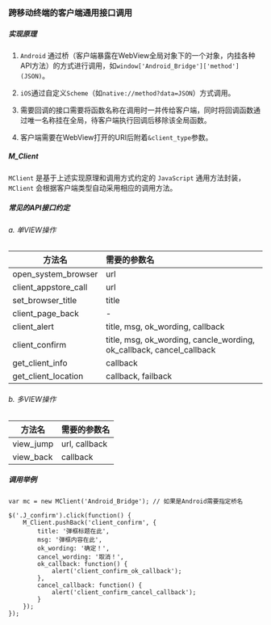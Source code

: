 ### 跨移动终端的客户端通用接口调用

##### 实现原理

1. `Android` 通过桥（客户端暴露在WebView全局对象下的一个对象，内挂各种API方法）的方式进行调用，如`window['Android_Bridge']['method'](JSON)`。

2. `iOS`通过自定义`Scheme`（如`native://method?data=JSON`）方式调用。

3. 需要回调的接口需要将函数名称在调用时一并传给客户端，同时将回调函数通过唯一名称挂在全局，待客户端执行回调后移除该全局函数。
4. 客户端需要在WebView打开的URI后附着`&client_type`参数。

##### M_Client

`MClient` 是基于上述实现原理和调用方式约定的 `JavaScript` 通用方法封装，`MClient` 会根据客户端类型自动采用相应的调用方法。

##### 常见的API接口约定

###### a. 单VIEW操作

| 方法名                  | 需要的参数名         |
| -----------------------|:-------------------|
| open_system_browser    | url                |
| client_appstore_call   | url                |
| set_browser_title      | title              |
| client_page_back       | -                  |
| client_alert           | title, msg, ok_wording, callback |
| client_confirm         | title, msg, ok_wording, cancle_wording, ok_callback, cancel_callback |
| get_client_info        | callback           |
| get_client_location    | callback, failback |

###### b. 多VIEW操作

| 方法名                  | 需要的参数名         |
| -----------------------|:-------------------|
| view_jump              | url, callback      |
| view_back              | callback           |

##### 调用举例

```
var mc = new MClient('Android_Bridge'); // 如果是Android需要指定桥名

$('.J_confirm').click(function() {
    M_Client.pushBack('client_confirm', {
        title: '弹框标题在此',
        msg: '弹框内容在此',
        ok_wording: '确定！',
        cancel_wording: '取消！',
        ok_callback: function() {
            alert('client_confirm_ok_callback');
        },
        cancel_callback: function() {
            alert('client_confirm_cancel_callback');
        }
    });
});
```